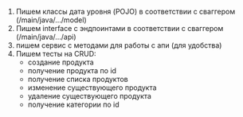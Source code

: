 
1. Пишем классы дата уровня (POJO) в соответствии с сваггером (/main/java/.../model)
2. Пишем interface с эндпоинтами в соответствии с сваггером (/main/java/.../api)
3. пишем сервис с методами для работы с апи (для удобства)
4. Пишем тесты на CRUD:
   - создание продукта
   - получение продукта по id
   - получение списка продуктов
   - изменение существующего продукта
   - удаление существующего продукта
   - получение категории по id
